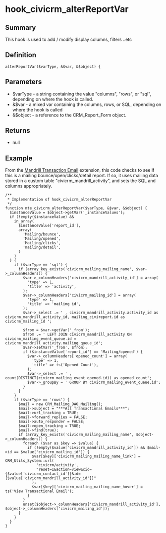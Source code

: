 # hook_civicrm_alterReportVar

## Summary

This hook is used to add / modify display columns, filters ..etc

## Definition

    alterReportVar($varType, &$var, &$object) {

## Parameters

-   $varType - a string containing the value "columns", "rows", or
    "sql", depending on where the hook is called.
-   &$var - a mixed var containing the columns, rows, or SQL, depending
    on where the hook is called
-   &$object - a reference to the CRM_Report_Form object.

## Returns

-   null

## Example

From the [Mandrill Transaction
Email](https://github.com/JMAConsulting/biz.jmaconsulting.mte)
extension, this code checks to see if this is a mailing
bounce/open/clicks/detail report.  If so, it uses mailing data stored in
a custom table "civicrm_mandrill_activity", and sets the SQL and
columns appropriately.

    /**
     * Implementation of hook_civicrm_alterReportVar
     */
    function mte_civicrm_alterReportVar($varType, &$var, &$object) {
      $instanceValue = $object->getVar('_instanceValues');
      if (!empty($instanceValue) &&
        in_array(
          $instanceValue['report_id'],
          array(
            'Mailing/bounce',
            'Mailing/opened',
            'Mailing/clicks',
            'mailing/detail',
          )
        )
      ) {
        if ($varType == 'sql') {
          if (array_key_exists('civicrm_mailing_mailing_name', $var->_columnHeaders)) {
            $var->_columnHeaders['civicrm_mandrill_activity_id'] = array(
              'type' => 1,
              'title' => 'activity',
            );
            $var->_columnHeaders['civicrm_mailing_id'] = array(
              'type' => 1,
              'title' => 'mailing id',
            );
            $var->_select .= ' , civicrm_mandrill_activity.activity_id as civicrm_mandrill_activity_id, mailing_civireport.id as civicrm_mailing_id ';

            $from = $var->getVar('_from');
            $from .= ' LEFT JOIN civicrm_mandrill_activity ON civicrm_mailing_event_queue.id = civicrm_mandrill_activity.mailing_queue_id';
            $var->setVar('_from', $from);
            if ($instanceValue['report_id'] == 'Mailing/opened') {
              $var->_columnHeaders['opened_count'] = array(
                'type' => 1,
                'title' => ts('Opened Count'),
              );
              $var->_select .= ' , count(DISTINCT(civicrm_mailing_event_opened.id)) as opened_count';
              $var->_groupBy = ' GROUP BY civicrm_mailing_event_queue.id';
            }
          }
        }
        if ($varType == 'rows') {
          $mail = new CRM_Mailing_DAO_Mailing();
          $mail->subject = "***All Transactional Emails***";
          $mail->url_tracking = TRUE;
          $mail->forward_replies = FALSE;
          $mail->auto_responder = FALSE;
          $mail->open_tracking = TRUE;
          $mail->find(true);
          if (array_key_exists('civicrm_mailing_mailing_name', $object->_columnHeaders)) {
            foreach ($var as $key => $value) {
              if (!empty($value['civicrm_mandrill_activity_id']) && $mail->id == $value['civicrm_mailing_id']) {
                $var[$key]['civicrm_mailing_mailing_name_link'] = CRM_Utils_System::url(
                  'civicrm/activity',
                  "reset=1&action=view&cid={$value['civicrm_contact_id']}&id={$value['civicrm_mandrill_activity_id']}"
                );
                $var[$key]['civicrm_mailing_mailing_name_hover'] = ts('View Transactional Email');
              }
            }
            unset($object->_columnHeaders['civicrm_mandrill_activity_id'], $object->_columnHeaders['civicrm_mailing_id']);
          }
        }
      }
    }